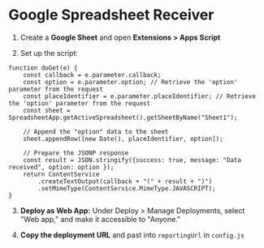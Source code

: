 # Google Spreadsheet Receiver

1. Create a **Google Sheet** and open **Extensions > Apps Script**

2. Set up the script:

```
function doGet(e) {
    const callback = e.parameter.callback;
    const option = e.parameter.option; // Retrieve the 'option' parameter from the request
    const placeIdentifier = e.parameter.placeIdentifier; // Retrieve the 'option' parameter from the request
    const sheet = SpreadsheetApp.getActiveSpreadsheet().getSheetByName("Sheet1");
    
    // Append the "option" data to the sheet
    sheet.appendRow([new Date(), placeIdentifier, option]);

    // Prepare the JSONP response
    const result = JSON.stringify({success: true, message: "Data received", option: option });
    return ContentService
        .createTextOutput(callback + "(" + result + ")")
        .setMimeType(ContentService.MimeType.JAVASCRIPT);
}

```

3. **Deploy as Web App:** Under Deploy > Manage Deployments, select "Web app," and make it accessible to "Anyone."

4. **Copy the deployment URL** and past into `reportingUrl` in `config.js`
